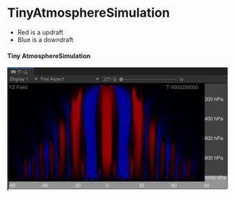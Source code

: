 # TinyAtmosphereSimulation

- Red is a updraft
- Blue is a downdraft

#### Tiny AtmosphereSimulation
![Tiny AtmosphereSimulation](./Media/TinyAtmosphereSim.PNG)